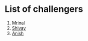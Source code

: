 # List of challengers

1. [Mrinal](https://github.com/mrinal1224)
2. [Shivay](https://github.com/shivaylamba)
3. [Anish](https://github.com/anishcode19)
